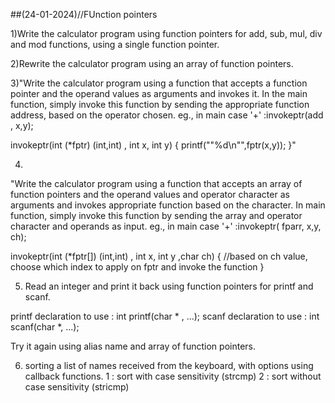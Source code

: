 ##(24-01-2024)//FUnction pointers

1)Write the calculator program using function pointers for add, sub, mul, div and mod functions, using a single function pointer.

2)Rewrite the calculator program using an array of function pointers.

3)"Write the calculator program using a function that accepts a function pointer and the operand values as arguments and invokes it. In the main function, simply invoke this function by sending the appropriate function address, based on the operator chosen.
eg.,
in main
case '+' :invokeptr(add , x,y);


invokeptr(int (*fptr) (int,int) , int x, int y)
{
printf(""%d\n"",fptr(x,y));
}"

4)
"Write the calculator program using a function that accepts an array of function pointers and the operand values and operator character as arguments and invokes appropriate function based on the character. In main function, simply invoke this function by sending the array and operator character and operands as input.
eg.,
in main
case '+' :invokeptr( fparr, x,y, ch);


invokeptr(int (*fptr[]) (int,int) , int x, int y ,char ch)
{
//based on ch value, choose which index to apply on fptr and invoke the function
}

5) Read an integer and print it back using function pointers for printf and scanf.

printf declaration to use : int printf(char * , ...);
scanf declaration to use : int scanf(char *, ...);

Try it again using alias name and array of function pointers.

6) sorting a list of names received from the keyboard, with options using callback functions.
1 :  sort with case sensitivity (strcmp)
2 : sort without case sensitivity (stricmp)

